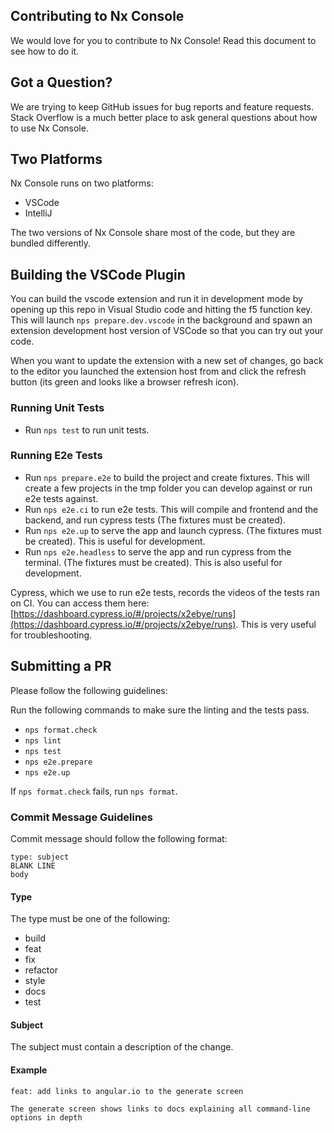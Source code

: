 ## Contributing to Nx Console

We would love for you to contribute to Nx Console! Read this document to see how to do it.

## Got a Question?

We are trying to keep GitHub issues for bug reports and feature requests. Stack Overflow is a much better place to ask general questions about how to use Nx Console.

## Two Platforms

Nx Console runs on two platforms:

- VSCode
- IntelliJ

The two versions of Nx Console share most of the code, but they are bundled differently.

## Building the VSCode Plugin

You can build the vscode extension and run it in development mode by opening up this repo in Visual Studio code and hitting the f5 function key. This will launch `nps prepare.dev.vscode` in the background and spawn an extension development host version of VSCode so that you can try out your code.

When you want to update the extension with a new set of changes, go back to the editor you launched the extension host from and click the refresh button (its green and looks like a browser refresh icon).

### Running Unit Tests

- Run `nps test` to run unit tests.

### Running E2e Tests

- Run `nps prepare.e2e` to build the project and create fixtures. This will create a few projects in the tmp folder you can develop against or run e2e tests against.
- Run `nps e2e.ci` to run e2e tests. This will compile and frontend and the backend, and run cypress tests (The fixtures must be created).
- Run `nps e2e.up` to serve the app and launch cypress. (The fixtures must be created). This is useful for development.
- Run `nps e2e.headless` to serve the app and run cypress from the terminal. (The fixtures must be created). This is also useful for development.

Cypress, which we use to run e2e tests, records the videos of the tests ran on CI. You can access them here: [https://dashboard.cypress.io/#/projects/x2ebye/runs](https://dashboard.cypress.io/#/projects/x2ebye/runs). This is very useful for troubleshooting.

## Submitting a PR

Please follow the following guidelines:

Run the following commands to make sure the linting and the tests pass.

- `nps format.check`
- `nps lint`
- `nps test`
- `nps e2e.prepare`
- `nps e2e.up`

If `nps format.check` fails, run `nps format`.

### Commit Message Guidelines

Commit message should follow the following format:

```
type: subject
BLANK LINE
body
```

#### Type

The type must be one of the following:

- build
- feat
- fix
- refactor
- style
- docs
- test

#### Subject

The subject must contain a description of the change.

#### Example

```
feat: add links to angular.io to the generate screen

The generate screen shows links to docs explaining all command-line options in depth
```
